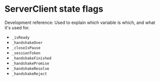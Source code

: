 ServerClient state flags
===

Development reference: Used to explain which variable is which, and what it's used for.

* `_isReady`
* `_handshakeOver`
* `_closeIsPause`
* `_sessionToken`
* `_handshakeFinished`
* `_handshakePromise`
* `_handshakeResolve`
* `_handshakeReject`